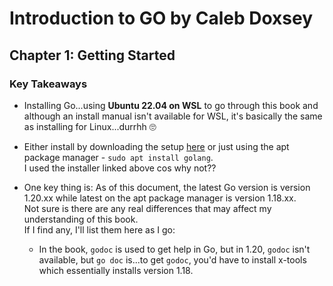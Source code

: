 # Introduction to GO by Caleb Doxsey

## Chapter 1: Getting Started

### Key Takeaways
- Installing Go...using **Ubuntu 22.04 on WSL** to go through this book and although an install manual isn't available for WSL, it's basically the same as installing for Linux...durrhh 🙄

- Either install by downloading the setup [here](www.google.com) or just using the apt package manager - `sudo apt install golang`.  
I used the installer linked above cos why not??

- One key thing is: As of this document, the latest Go version is version 1.20.xx while latest on the apt package manager is version 1.18.xx.  
Not sure is there are any real differences that may affect my understanding of this book.  
If I find any, I'll list them here as I go:
  - In the book, `godoc` is used to get help in Go, but in 1.20, `godoc` isn't available, but `go doc` is...to get `godoc`, you'd have to install x-tools which essentially installs version 1.18.